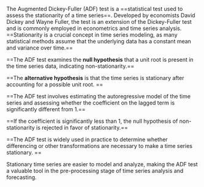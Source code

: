 The Augmented Dickey-Fuller (ADF) test is a ==statistical test used to assess the stationarity of a time series==. Developed by economists David Dickey and Wayne Fuller, the test is an extension of the Dickey-Fuller test and is commonly employed in econometrics and time series analysis. ==Stationarity is a crucial concept in time series modeling, as many statistical methods assume that the underlying data has a constant mean and variance over time.==

==The ADF test examines the **null hypothesis** that a unit root is present in the time series data, indicating non-stationarity.==

==The **alternative hypothesis** is that the time series is stationary after accounting for a possible unit root. ==

==The ADF test involves estimating the autoregressive model of the time series and assessing whether the coefficient on the lagged term is significantly different from 1.==

==If the coefficient is significantly less than 1, the null hypothesis of non-stationarity is rejected in favor of stationarity.==

==The ADF test is widely used in practice to determine whether differencing or other transformations are necessary to make a time series stationary. ==

Stationary time series are easier to model and analyze, making the ADF test a valuable tool in the pre-processing stage of time series analysis and forecasting.